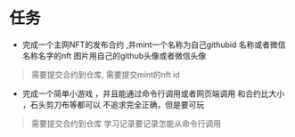 # 任务
- 完成一个主网NFT的发布合约 ,并mint一个名称为自己githubid 名称或者微信名称名字的nft  图片用自己的github头像或者微信头像
> 需要提交合约到仓库, 需要提交mint的nft id 
- 完成一个简单小游戏 ，并且能通过命令行调用或者网页端调用
和合约比大小 ，石头剪刀布等都可以 不追求完全正确，但是要可玩
> 需要提交合约到仓库 学习记录要记录怎能从命令行调用